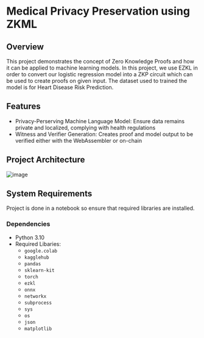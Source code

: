 # Medical Privacy Preservation using ZKML

## Overview
This project demonstrates the concept of Zero Knowledge Proofs and how it can be applied to machine learning models. In this project, we use EZKL in order to convert our logistic regression model into a ZKP circuit which can be used to create proofs on given input. The dataset used to trained the model is for Heart Disease Risk Prediction.
## Features
- Privacy-Perserving Machine Language Model: Ensure data remains private and localized, complying with health regulations
- Witness and Verifier Generation: Creates proof and model output to be verified either with the WebAssembler or on-chain
  
## Project Architecture
![image](https://github.com/user-attachments/assets/bf998093-8760-467a-8a13-7d5f6f446152)

## System Requirements
Project is done in a notebook so ensure that required libraries are installed.
### Dependencies
- Python 3.10
- Required Libaries:
  - `google.colab`
  - `kagglehub`
  - `pandas`
  - `sklearn-kit`
  - `torch`
  - `ezkl`
  - `onnx`
  - `networkx`
  - `subprocess`
  - `sys`
  - `os`
  - `json`
  - `matplotlib`
